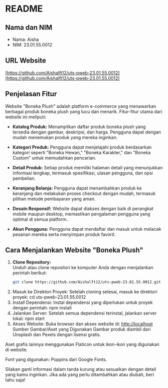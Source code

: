 # README

## Nama dan NIM
- Nama: Aisha
- NIM: 23.01.55.0012

## URL Website
[https://github.com/Aishalft12/uts-pweb-23.01.55.0012](https://github.com/Aishalft12/uts-pweb-23.01.55.0012)

## Penjelasan Fitur
Website "Boneka Plush" adalah platform e-commerce yang menawarkan berbagai produk boneka plush yang lucu dan menarik. Fitur-fitur utama dari website ini meliputi:

- **Katalog Produk:** Menampilkan daftar produk boneka plush yang tersedia dengan gambar, deskripsi, dan harga. Pengguna dapat dengan mudah menemukan produk yang mereka inginkan.
  
- **Kategori Produk:** Pengguna dapat menjelajahi produk berdasarkan kategori seperti "Boneka Hewan," "Boneka Karakter," dan "Boneka Custom" untuk memudahkan pencarian.
  
- **Detail Produk:** Setiap produk memiliki halaman detail yang menunjukkan informasi lengkap, termasuk spesifikasi, ulasan pengguna, dan opsi pembelian.
  
- **Keranjang Belanja:** Pengguna dapat menambahkan produk ke keranjang dan melakukan proses checkout dengan mudah, termasuk pilihan metode pembayaran yang aman.
  
- **Desain Responsif:** Website dapat diakses dengan baik di perangkat mobile maupun desktop, memastikan pengalaman pengguna yang optimal di semua platform.
  
- **Akun Pengguna:** Pengguna dapat mendaftar dan masuk untuk melacak pesanan mereka serta menyimpan produk favorit.

## Cara Menjalankan Website "Boneka Plush"
1. **Clone Repository:**  
   Unduh atau clone repositori ke komputer Anda dengan menjalankan perintah berikut:
   ```bash
   git clone https://github.com/Aishalft12/uts-pweb-23.01.55.0012.git
2. Masuk ke Direktori Proyek:
Setelah cloning selesai, masuk ke direktori proyek:
cd uts-pweb-23.01.55.0012
3. Install Dependensi:
Instal dependensi yang diperlukan untuk proyek dengan perintah:
npm install
4. Jalankan Server:
Setelah semua dependensi terinstal, jalankan server lokal:
npm start
5. Akses Website:
Buka browser dan akses website di:
[http://localhost](http://localhost/boneka_plush/)
Sumber Gambar/Aset yang Digunakan
Gambar produk diambil dari Unsplash dan Pexels dengan lisensi gratis.

Aset grafis lainnya menggunakan Flaticon untuk ikon-ikon yang digunakan di website.

Font yang digunakan: Poppins dari Google Fonts.

Silakan ganti informasi dalam tanda kurung atau sesuaikan dengan detail yang kamu inginkan. Jika ada yang perlu ditambahkan atau diubah, beri tahu saja!
